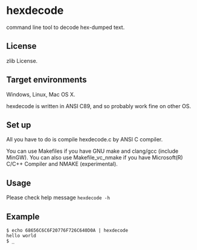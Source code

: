 hexdecode
=========

command line tool to decode hex-dumped text.

License
-------

zlib License.

Target environments
-------------------

Windows, Linux, Mac OS X.

hexdecode is written in ANSI C89, and so probably work fine on other OS.

Set up
------

All you have to do is compile hexdecode.c by ANSI C compiler.

You can use Makefiles if you have GNU make and clang/gcc (include MinGW).
You can also use Makefile_vc_nmake if you have Microsoft(R) C/C++ Compiler and NMAKE (experimental).

Usage
-----

Please check help message `hexdecode -h`

Example
-------

    $ echo 68656C6C6F20776F726C640D0A | hexdecode
    hello world
    $ _
